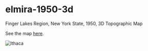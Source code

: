 # elmira-1950-3d
Finger Lakes Region, New York State, 1950, 3D Topographic Map

See the map [here](https://jebowe3.github.io/elmira-1950-3d/).

![Ithaca](ithaca.gif)
